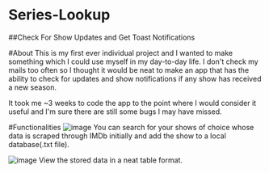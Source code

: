 # Series-Lookup
##Check For Show Updates and Get Toast Notifications

#About
This is my first ever individual project and I wanted to make something which I could use myself in my day-to-day life. I don't check my mails too often so I thought it would be neat to make an app that has the ability to check for updates and show notifications if any show has received a new season.

It took me ~3 weeks to code the app to the point where I would consider it useful and I'm sure there are still some bugs I may have missed. 

#Functionalities
![image](https://user-images.githubusercontent.com/83733638/126065103-be2a0345-6b41-4dbe-a370-94b6cab94c29.png)
You can search for your shows of choice whose data is scraped through IMDb initially and add the show to a local database(.txt file).

![image](https://user-images.githubusercontent.com/83733638/126065132-f196fe8b-40b6-4caf-866d-783f3b443212.png)
 View the stored data in a neat table format.
 
 
